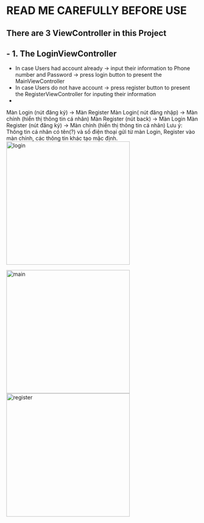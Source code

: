 # READ ME CAREFULLY BEFORE USE
## There are 3 ViewController in this Project
## - 1. The LoginViewController
- In case Users had account already -> input their information to Phone number and Password -> press login button to present the MainViewController
- In case Users do not have account -> press register button to present the RegisterViewController for inputing their information
- 
Màn Login (nút đăng ký) -> Màn Register 
Màn Login( nút đăng nhập) -> Màn chính (hiển thị thông tin cá nhân)
Màn Register (nút back) -> Màn Login
Màn Register (nút đăng ký) -> Màn chính (hiển thị thông tin cá nhân)
Lưu ý: Thông tin cá nhân có tên(?) và số điện thoại gửi từ màn Login, Register vào màn chính, các thông tin khác tạo mặc định.
<img width="324" alt="login" src="https://user-images.githubusercontent.com/84574760/122742334-097a0200-d2b0-11eb-9d6f-41c0daf58193.png">

<img width="324" alt="main" src="https://user-images.githubusercontent.com/84574760/122742394-18f94b00-d2b0-11eb-9f0d-ebf028f51463.png">

<img width="324" alt="register" src="https://user-images.githubusercontent.com/84574760/122742405-1d256880-d2b0-11eb-8783-d036d61906c1.png">
